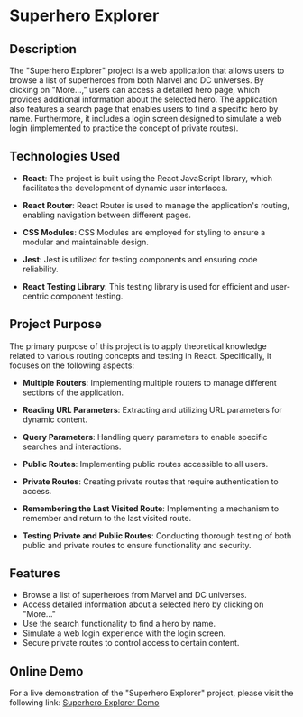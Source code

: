 # Superhero Explorer

## Description

The "Superhero Explorer" project is a web application that allows users to browse a list of superheroes from both Marvel and DC universes. By clicking on "More...," users can access a detailed hero page, which provides additional information about the selected hero. The application also features a search page that enables users to find a specific hero by name. Furthermore, it includes a login screen designed to simulate a web login (implemented to practice the concept of private routes).

## Technologies Used

- **React**: The project is built using the React JavaScript library, which facilitates the development of dynamic user interfaces.

- **React Router**: React Router is used to manage the application's routing, enabling navigation between different pages.

- **CSS Modules**: CSS Modules are employed for styling to ensure a modular and maintainable design.

- **Jest**: Jest is utilized for testing components and ensuring code reliability.

- **React Testing Library**: This testing library is used for efficient and user-centric component testing.

## Project Purpose

The primary purpose of this project is to apply theoretical knowledge related to various routing concepts and testing in React. Specifically, it focuses on the following aspects:

- **Multiple Routers**: Implementing multiple routers to manage different sections of the application.

- **Reading URL Parameters**: Extracting and utilizing URL parameters for dynamic content.

- **Query Parameters**: Handling query parameters to enable specific searches and interactions.

- **Public Routes**: Implementing public routes accessible to all users.

- **Private Routes**: Creating private routes that require authentication to access.

- **Remembering the Last Visited Route**: Implementing a mechanism to remember and return to the last visited route.

- **Testing Private and Public Routes**: Conducting thorough testing of both public and private routes to ensure functionality and security.

## Features

- Browse a list of superheroes from Marvel and DC universes.
- Access detailed information about a selected hero by clicking on "More..."
- Use the search functionality to find a hero by name.
- Simulate a web login experience with the login screen.
- Secure private routes to control access to certain content.

## Online Demo

For a live demonstration of the "Superhero Explorer" project, please visit the following link: [Superhero Explorer Demo](https://martinezfabian.github.io/SuperheroExplorer-React/)
